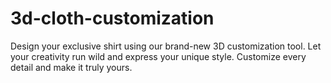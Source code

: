 # 3d-cloth-customization
Design your exclusive shirt using our brand-new 3D customization tool. Let your creativity run wild and express your unique style. Customize every detail and make it truly yours.
